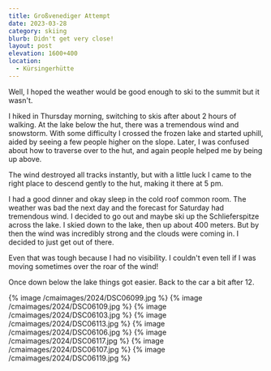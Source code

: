 ```yaml
---
title: Großvenediger Attempt
date: 2023-03-28
category: skiing
blurb: Didn't get very close!
layout: post
elevation: 1600+400
location:
  - Kürsingerhütte
---
```


Well, I hoped the weather would be good enough to ski to the summit but
it wasn't.
 
I hiked in Thursday morning, switching to skis after about 2 hours of walking.
At the lake below the hut, there was a tremendous wind and snowstorm.
With some difficulty I crossed the frozen lake and started uphill, aided by
seeing a few people higher on the slope. Later, I was confused about how to
traverse over to the hut, and again people helped me by being up above.

The wind destroyed all tracks instantly, but with a little luck I came
to the right place to descend gently to the hut, making it there at 5 pm.

I had a good dinner and okay sleep in the cold roof common room. The weather
was bad the next day and the forecast for Saturday had tremendous wind.
I decided to go out and maybe ski up the Schlieferspitze across the lake.
I skied down to the lake, then up about 400 meters. But by then the wind
was incredibly strong and the clouds were coming in. I decided to just get
out of there.

Even that was tough because I had no visibility. I couldn't even tell if I
was moving sometimes over the roar of the wind!

Once down below the lake things got easier. Back to the car a bit after 12.

{% image /cmaimages/2024/DSC06099.jpg %}
{% image /cmaimages/2024/DSC06109.jpg %}
{% image /cmaimages/2024/DSC06103.jpg %}
{% image /cmaimages/2024/DSC06113.jpg %}
{% image /cmaimages/2024/DSC06106.jpg %}
{% image /cmaimages/2024/DSC06117.jpg %}
{% image /cmaimages/2024/DSC06107.jpg %}
{% image /cmaimages/2024/DSC06119.jpg %}

